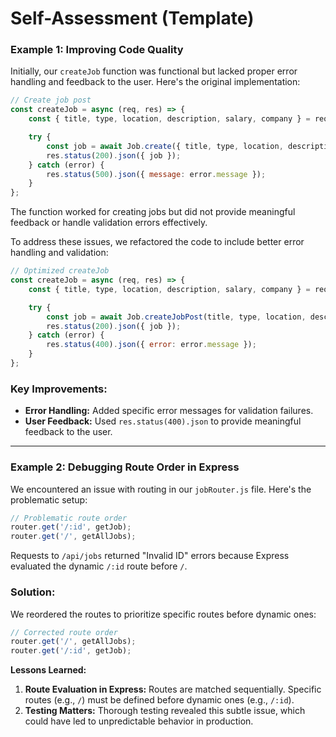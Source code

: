 # Self-Assessment (Template)

### Example 1: Improving Code Quality

Initially, our `createJob` function was functional but lacked proper error handling and feedback to the user. Here's the original implementation:

```javascript
// Create job post
const createJob = async (req, res) => {
    const { title, type, location, description, salary, company } = req.body;

    try {
        const job = await Job.create({ title, type, location, description, salary, company });
        res.status(200).json({ job });
    } catch (error) {
        res.status(500).json({ message: error.message });
    }
};
```

The function worked for creating jobs but did not provide meaningful feedback or handle validation errors effectively.

To address these issues, we refactored the code to include better error handling and validation:

```javascript
// Optimized createJob
const createJob = async (req, res) => {
    const { title, type, location, description, salary, company } = req.body;

    try {
        const job = await Job.createJobPost(title, type, location, description, salary, company);
        res.status(200).json({ job });
    } catch (error) {
        res.status(400).json({ error: error.message });
    }
};
```

### Key Improvements:
- **Error Handling:** Added specific error messages for validation failures.
- **User Feedback:** Used `res.status(400).json` to provide meaningful feedback to the user.

---

### Example 2: Debugging Route Order in Express

We encountered an issue with routing in our `jobRouter.js` file. Here's the problematic setup:

```javascript
// Problematic route order
router.get('/:id', getJob);
router.get('/', getAllJobs);
```

Requests to `/api/jobs` returned "Invalid ID" errors because Express evaluated the dynamic `/:id` route before `/`.

### Solution:
We reordered the routes to prioritize specific routes before dynamic ones:

```javascript
// Corrected route order
router.get('/', getAllJobs);
router.get('/:id', getJob);
```

**Lessons Learned:**

1. **Route Evaluation in Express:** Routes are matched sequentially. Specific routes (e.g., `/`) must be defined before dynamic ones (e.g., `/:id`).
2. **Testing Matters:** Thorough testing revealed this subtle issue, which could have led to unpredictable behavior in production.